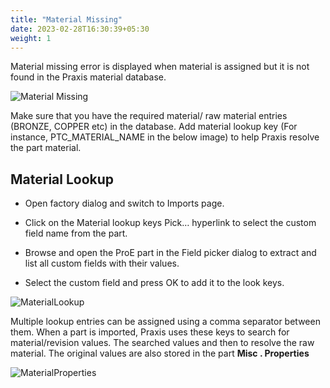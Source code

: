 ```yaml
---
title: "Material Missing"
date: 2023-02-28T16:30:39+05:30
weight: 1
---
```


Material missing error is displayed when material is assigned but it is not found in the Praxis material database.

![Material Missing](/images/MatMissing.png)

Make sure that you have the required material/ raw material entries (BRONZE, COPPER etc) in the database. Add material 
lookup key (For instance, PTC_MATERIAL_NAME in the below image) to help Praxis resolve the part material.

Material Lookup
---------------
* Open factory dialog and switch to Imports page.

* Click on the Material lookup keys Pick… hyperlink to select the custom field name from the part.

* Browse and open the ProE part in the Field picker dialog to extract and list all custom fields with their values.

* Select the custom field and press OK to add it to the look keys.

![MaterialLookup](/images/MatLookup.png)

Multiple lookup entries can be assigned using a comma separator between them. When a part is imported, Praxis uses these keys to search for material/revision values. The searched values and then to resolve the raw material. The original values are also stored in the part **Misc . Properties**

![MaterialProperties](/images/MatProperties.png)